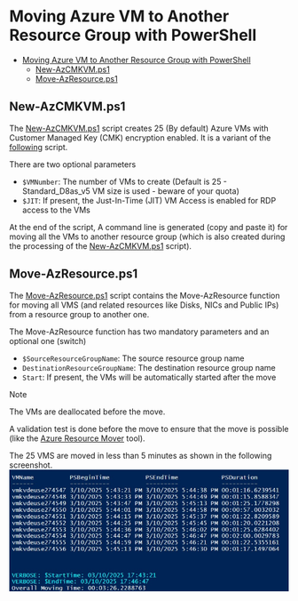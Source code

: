 # Moving Azure VM to Another Resource Group with PowerShell

- [Moving Azure VM to Another Resource Group with PowerShell](#moving-azure-vm-to-another-resource-group-with-powershell)
  - [New-AzCMKVM.ps1](#new-azcmkvmps1)
  - [Move-AzResource.ps1](#move-azresourceps1)

## New-AzCMKVM.ps1

The [New-AzCMKVM.ps1](New-AzCMKVM.ps1) script creates 25 (By default) Azure VMs with Customer Managed Key (CMK) encryption enabled. It is a variant of the [following](../../Azure%20Key%20Vault/Azure%20Key%20Vault%20for%20Disk%20Encryption%20with%20Generated%20Customer%20Managed%20Key.ps1) script.

There are two optional parameters

- `$VMNumber`: The number of VMs to create (Default is 25 - Standard_D8as_v5 VM size is used - beware of your quota)
- `$JIT`: If present, the Just-In-Time (JIT) VM Access is enabled for RDP access to the VMs

At the end of the script, A command line is generated (copy and paste it) for moving all the VMs to another resource group (which is also created during the processing of the [New-AzCMKVM.ps1](New-AzCMKVM.ps1) script).

## Move-AzResource.ps1

The [Move-AzResource.ps1](Move-AzResource.ps1) script contains the Move-AzResource function for moving all VMS (and related resources like Disks, NICs and Public IPs) from a resource group to another one.

The Move-AzResource function has two mandatory parameters and an optional one (switch)

- `$SourceResourceGroupName`: The source resource group name
- `DestinationResourceGroupName`: The destination resource group name
- `Start`: If present, the VMs will be automatically started after the move

> [!NOTE]
> The VMs are deallocated before the move.
>
> A validation test is done before the move to ensure that the move is possible (like the [Azure Resource Mover](https://azure.microsoft.com/products/resource-mover/) tool).
>
> The 25 VMS are moved in less than 5 minutes as shown in the following screenshot.
![Moving Azure VMs](docs/Move-AzResource.jpg)
